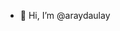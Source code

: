 - 👋 Hi, I’m @araydaulay

<!---
araydaulay/araydaulay is a ✨ special ✨ repository because its `README.md` (this file) appears on your GitHub profile.
You can click the Preview link to take a look at your changes.
--->

